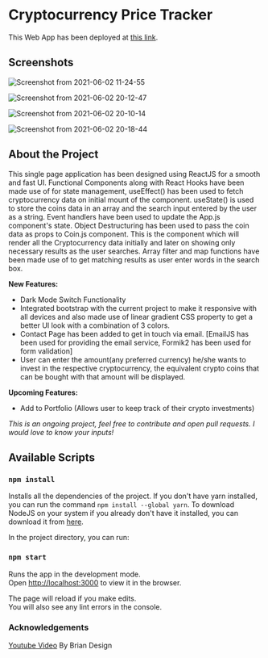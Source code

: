 # Cryptocurrency Price Tracker

This Web App has been deployed at [this link](https://my-cryptotracker.netlify.app/).

## Screenshots
![Screenshot from 2021-06-02 11-24-55](https://user-images.githubusercontent.com/45177064/120499908-0fca3c00-c3de-11eb-8e28-a07f0a7d7bc6.png)

![Screenshot from 2021-06-02 20-12-47](https://user-images.githubusercontent.com/45177064/120501165-068d9f00-c3df-11eb-9795-8b110a26bd94.png)

![Screenshot from 2021-06-02 20-10-14](https://user-images.githubusercontent.com/45177064/120500860-c8907b00-c3de-11eb-8ad2-7a713820f0da.png)

![Screenshot from 2021-06-02 20-18-44](https://user-images.githubusercontent.com/45177064/120502164-d1ce1780-c3df-11eb-8bff-66406df3a055.png)










## About the Project

This single page application has been designed using ReactJS for a smooth and fast UI. Functional Components along with React Hooks have been made use of for state management, useEffect() has been used to fetch cryptocurrency data on initial mount of the component. useState() is used to store the coins data in an array and the search input entered by the user as a string. Event handlers have been used to update the App.js component's state.
Object Destructuring has been used to pass the coin data as props to Coin.js component. This is the component which will render all the Cryptocurrency data initially and later on showing only necessary results as the user searches.
Array filter and map functions have been made use of to get matching results as user enter words in the search box.

**New Features:** 
- Dark Mode Switch Functionality
- Integrated bootstrap with the current project to make it responsive with all devices and also made use of linear gradient CSS property to get a better UI look with a combination of 3 colors.
- Contact Page has been added to get in touch via email. [EmailJS has been used for providing the email service, Formik2 has been used for form validation]
- User can enter the amount(any preferred currency) he/she wants to invest in the respective cryptocurrency, the equivalent crypto coins that can be bought with that amount will be displayed. 

**Upcoming Features:**
- Add to Portfolio (Allows user to keep track of their crypto investments)

_This is an ongoing project, feel free to contribute and open pull requests. I would love to know your inputs!_

## Available Scripts

### `npm install`

Installs all the dependencies of the project.
If you don't have yarn installed, you can run the command `npm install --global yarn`. To download NodeJS on your system if you already don't have it installed, you can download it from [here](https://nodejs.org/en/).

In the project directory, you can run:

### `npm start`

Runs the app in the development mode.\
Open [http://localhost:3000](http://localhost:3000) to view it in the browser.

The page will reload if you make edits.\
You will also see any lint errors in the console.

### Acknowledgements

[Youtube Video](https://www.youtube.com/watch?v=9ohK7CapmIs) By Brian Design
